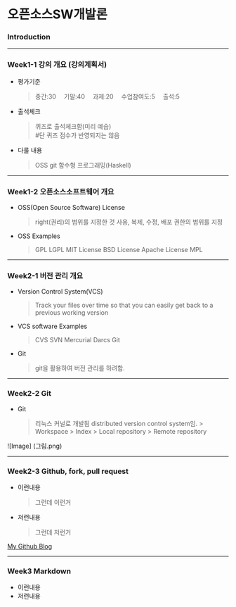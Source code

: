 # **오픈소스SW개발론**

### Introduction

-------------
### Week1-1 강의 개요 (강의계획서)
* 평가기준
    > 중간:30 
    > 기말:40 
    > 과제:20 
    > 수업참여도:5 
    > 출석:5 
* 출석체크
    > 퀴즈로 출석체크함(미리 예습)<br/>
    > #단 퀴즈 점수가 반영되지는 않음 

* 다룰 내용
    > OSS
    > git
    > 함수형 프로그래밍(Haskell)

-------------
### Week1-2 오픈소스소프트웨어 개요
* OSS(Open Source Software) License
    > right(권리)의 범위를 지정한 것
    > 사용, 복제, 수정, 배포 권한의 범위를 지정
* OSS Examples
    > GPL
    > LGPL
    > MIT License
    > BSD License
    > Apache License
    > MPL


-------------
### Week2-1 버전 관리 개요
* Version Control System(VCS)
    > Track your files over time so that you can easily get back to a previous working version
* VCS software Examples
    > CVS
    > SVN
    > Mercurial
    > Darcs
    > Git
* Git
    > git을 활용하여 버전 관리를 하려함.

-------------
### Week2-2 Git
* Git
    > 리눅스 커널로 개발됨
    > distributed version control system임.
        > Workspace
        > Index
        > Local repository
        > Remote repository

![Image] (그림.png)

-------------
### Week2-3 Github, fork, pull request
* 이런내용
  > 그런데 이런거
* 저런내용
  > 그런데 저런거

[My Github Blog](https://github.com/kkanuseobin)

-------------
### Week3     Markdown
* 이런내용
* 저런내용
